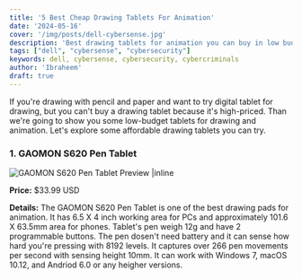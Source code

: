 ```yaml
---
title: '5 Best Cheap Drawing Tablets For Animation'
date: '2024-05-16'
cover: '/img/posts/dell-cybersense.jpg'
description: 'Best drawing tablets for animation you can buy in low budget with rich features and smooth drawing experince.'
tags: ["dell", "cybersense", "cybersecurity"]
keywords: dell, cybersense, cybersecurity, cybercriminals
author: 'Ibraheem'
draft: true
---
```


If you're drawing with pencil and paper and want to try digital tablet for drawing, but you can't buy a drawing tablet because it's high-priced. Than we're going to show you some low-budget tablets for drawing and animation. Let's explore some affordable drawing tablets you can try.

### 1. GAOMON S620 Pen Tablet

![GAOMON S620 Pen Tablet Preview |inline ](/img/posts/gaomon-s620.webp)

**Price:** $33.99 USD

**Details:** The GAOMON S620 Pen Tablet is one of the best drawing pads for animation. It has 6.5 X 4 inch working area for PCs and approximately 101.6 X 63.5mm area for phones. Tablet's pen weigh 12g and have 2 programmable buttons. The pen dosen't need battery and it can sense how hard you're pressing with 8192 levels. It captures over 266 pen movements per second with sensing height 10mm. It can work with Windows 7, macOS 10.12, and Andriod 6.0 or any heigher versions. 